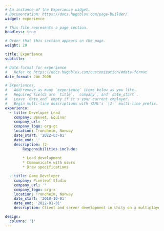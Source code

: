 ```yaml
---
# An instance of the Experience widget.
# Documentation: https://docs.hugoblox.com/page-builder/
widget: experience

# This file represents a page section.
headless: true

# Order that this section appears on the page.
weight: 20

title: Experience
subtitle:

# Date format for experience
#   Refer to https://docs.hugoblox.com/customization/#date-format
date_format: Jan 2006

# Experiences.
#   Add/remove as many `experience` items below as you like.
#   Required fields are `title`, `company`, and `date_start`.
#   Leave `date_end` empty if it's your current employer.
#   Begin multi-line descriptions with YAML's `|2-` multi-line prefix.
experience:
  - title: Developer Lead
    company: Bouvet, Equinor
    company_url: ''
    company_logo: org-gc
    location: Trondheim, Norway
    date_start: '2022-03-01'
    date_end: ''
    description: |2-
        Responsibilities include:
        
        * Lead development 
        * Communicate with users
        * Draw specifications

  - title: Game Developer
    company: Pineleaf Studio
    company_url: ''
    company_logo: org-x
    location: Trondheim, Norway
    date_start: '2018-10-01'
    date_end: '2022-01-01'
    description: Client and server development in Unity on a multiplayer strategy title for PC.

design:
  columns: '1'
---
```

